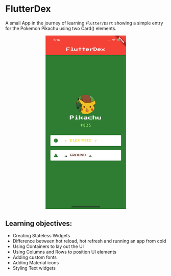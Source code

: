# FlutterDex

A small App in the journey of learning `Flutter/Dart` showing a simple entry for the Pokemon Pikachu using two Card() elements.

<div align="center">
<img src="images/screen.png" width="50%">
</div>

## Learning objectives:

- Creating Stateless Widgets
- Difference between hot reload, hot refresh and running an app from cold
- Using Containers to lay out the UI
- Using Columns and Rows to position UI elements
- Adding custom fonts
- Adding Material icons
- Styling Text widgets

